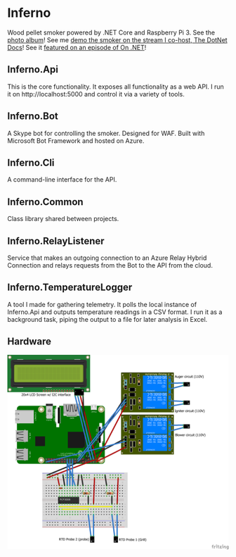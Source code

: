 # Inferno
Wood pellet smoker powered by .NET Core and Raspberry Pi 3.  See the [photo album](https://1drv.ms/u/s!Ag9fVAifJI6dsrwlhf-iGDwD4qkaxw?e=BbMc6f)! See me [demo the smoker on the stream I co-host, The DotNet Docs](https://www.twitch.tv/videos/581536242)! See it [featured on an episode of On .NET](https://www.youtube.com/watch?v=4kJGRuXZ4kg)!

## Inferno.Api

This is the core functionality. It exposes all functionality as a web API. I run it on http://localhost:5000 and control it via a variety of tools.

## Inferno.Bot

A Skype bot for controlling the smoker. Designed for WAF. Built with Microsoft Bot Framework and hosted on Azure.

## Inferno.Cli

A command-line interface for the API.

## Inferno.Common

Class library shared between projects.

## Inferno.RelayListener

Service that makes an outgoing connection to an Azure Relay Hybrid Connection and relays requests from the Bot to the API from the cloud.

## Inferno.TemperatureLogger

A tool I made for gathering telemetry. It polls the local instance of Inferno.Api and outputs temperature readings in a CSV format. I run it as a background task, piping the output to a file for later analysis in Excel.

## Hardware
![Raspberry Pi and components](Hardware/Images/Inferno_bb.png)
